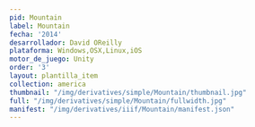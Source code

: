 ```yaml
---
pid: Mountain
label: Mountain
fecha: '2014'
desarrollador: David OReilly
plataforma: Windows,OSX,Linux,iOS
motor_de_juego: Unity
order: '3'
layout: plantilla_item
collection: america
thumbnail: "/img/derivatives/simple/Mountain/thumbnail.jpg"
full: "/img/derivatives/simple/Mountain/fullwidth.jpg"
manifest: "/img/derivatives/iiif/Mountain/manifest.json"
---
```

